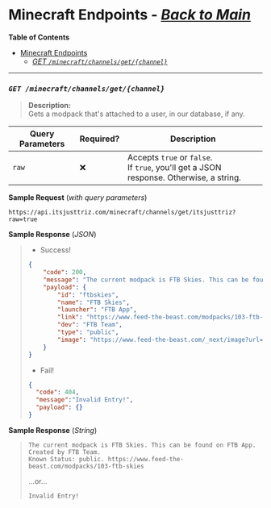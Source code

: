 # Minecraft Endpoints - [_Back to Main_](index.md)

**Table of Contents**
- [Minecraft Endpoints](#minecraft-endpoints)
  - [*GET `/minecraft/channels/get/{channel}`*](#get-minecraftchannelsgetchannel)

---
### *`GET /minecraft/channels/get/{channel}`*
> **Description:**  
> Gets a modpack that's attached to a user, in our database, if any.

| Query Parameters | Required? | Description |
|-|-|-|
| `raw` | :x: | Accepts `true` or `false`.<br/> If `true`, you'll get a JSON response. Otherwise, a string.|

**Sample Request** (_with query parameters_)
```
https://api.itsjusttriz.com/minecraft/channels/get/itsjusttriz?raw=true
```

**Sample Response** (*JSON*)
> - Success!
> ```json
> {
>     "code": 200,
>     "message": "The current modpack is FTB Skies. This can be found on FTB App. Created by FTB Team. Known Status: public. https://www.feed-the-beast.com/modpacks/103-ftb-skies",
>     "payload": {
>         "id": "ftbskies",
>         "name": "FTB Skies",
>         "launcher": "FTB App",
>         "link": "https://www.feed-the-beast.com/modpacks/103-ftb-skies",
>         "dev": "FTB Team",
>         "type": "public",
>         "image": "https://www.feed-the-beast.com/_next/image?url=https%3A%2F%2Fapps.modpacks.ch%2Fmodpacks%2Fart%2F99%2FFTB%20Skies%20512x512.png&w=256&q=75"
>     }
> }
> ```
> - Fail!
> ```json
> {
>   "code": 404,
>   "message":"Invalid Entry!",
>   "payload": {}
> }
> ```
**Sample Response** (*String*)
> ```
> The current modpack is FTB Skies. This can be found on FTB App. Created by FTB Team.
> Known Status: public. https://www.feed-the-beast.com/modpacks/103-ftb-skies
> ```
> ...or...
> ```
> Invalid Entry!
> ```
